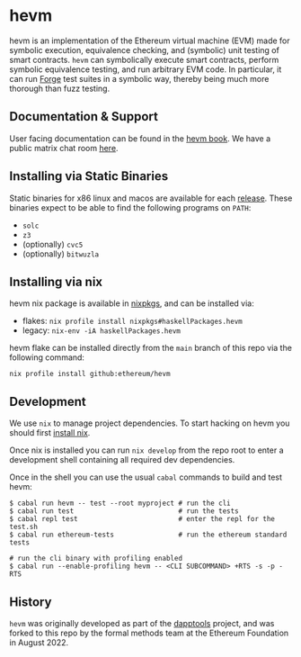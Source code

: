 # hevm
hevm is an implementation of the Ethereum virtual machine (EVM) made for
symbolic execution, equivalence checking, and (symbolic) unit testing of smart
contracts. `hevm` can symbolically execute smart contracts, perform symbolic
equivalence testing, and run arbitrary EVM code. In particular, it can run
[Forge](https://book.getfoundry.sh/forge/writing-tests) test suites in a
symbolic way, thereby being much more thorough than fuzz testing.

## Documentation & Support
User facing documentation can be found in the [hevm book](https://hevm.dev/).
We have a public matrix chat room
[here](https://matrix.to/#/%23hevm%3Amatrix.org).

## Installing via Static Binaries
Static binaries for x86 linux and macos are available for each
[release](https://github.com/ethereum/hevm/releases). These binaries expect to be able to find the
following programs on `PATH`:
- `solc`
- `z3`
- (optionally) `cvc5`
- (optionally) `bitwuzla`

## Installing via nix
hevm nix package is available in
[nixpkgs](https://search.nixos.org/packages?channel=unstable&show=haskellPackages.hevm),
and can be installed via:
- flakes: `nix profile install nixpkgs#haskellPackages.hevm`
- legacy: `nix-env -iA haskellPackages.hevm`

hevm flake can be installed directly from the `main` branch of this repo via the following command:
```plain
nix profile install github:ethereum/hevm
```

## Development
We use `nix` to manage project dependencies. To start hacking on hevm you should first [install
nix](https://nixos.org/download.html).

Once nix is installed you can run `nix develop` from the repo root to enter a development shell
containing all required dev dependencies.

Once in the shell you can use the usual `cabal` commands to build and test hevm:
```plain
$ cabal run hevm -- test --root myproject # run the cli
$ cabal run test                          # run the tests
$ cabal repl test                         # enter the repl for the test.sh
$ cabal run ethereum-tests                # run the ethereum standard tests

# run the cli binary with profiling enabled
$ cabal run --enable-profiling hevm -- <CLI SUBCOMMAND> +RTS -s -p -RTS
```

## History
`hevm` was originally developed as part of the
[dapptools](https://github.com/dapphub/dapptools/) project, and was forked to
this repo by the formal methods team at the Ethereum Foundation in August 2022.

